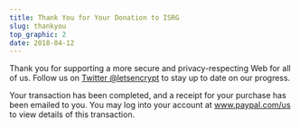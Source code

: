 ```yaml
---
title: Thank You for Your Donation to ISRG
slug: thankyou
top_graphic: 2
date: 2018-04-12
---
```


Thank you for supporting a more secure and privacy-respecting Web for all of us. Follow us on [Twitter @letsencrypt](https://twitter.com/letsencrypt) to stay up to date on our progress.

Your transaction has been completed, and a receipt for your purchase has been emailed to you. You may log into your account at <a href="https://www.paypal.com/us">www.paypal.com/us</a> to view details of this transaction.

